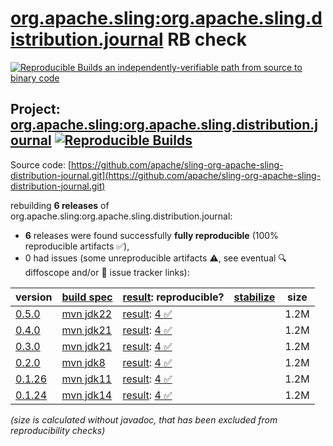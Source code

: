 [org.apache.sling:org.apache.sling.distribution.journal](https://central.sonatype.com/artifact/org.apache.sling/org.apache.sling.distribution.journal/versions) RB check
=======

[![Reproducible Builds](https://reproducible-builds.org/images/logos/rb.svg) an independently-verifiable path from source to binary code](https://reproducible-builds.org/)

## Project: [org.apache.sling:org.apache.sling.distribution.journal](https://central.sonatype.com/artifact/org.apache.sling/org.apache.sling.distribution.journal/versions) [![Reproducible Builds](https://img.shields.io/endpoint?url=https://raw.githubusercontent.com/jvm-repo-rebuild/reproducible-central/master/content/org/apache/sling/org.apache.sling.distribution.journal/badge.json)](https://github.com/jvm-repo-rebuild/reproducible-central/blob/master/content/org/apache/sling/org.apache.sling.distribution.journal/README.md)

Source code: [https://github.com/apache/sling-org-apache-sling-distribution-journal.git](https://github.com/apache/sling-org-apache-sling-distribution-journal.git)

rebuilding **6 releases** of org.apache.sling:org.apache.sling.distribution.journal:
- **6** releases were found successfully **fully reproducible** (100% reproducible artifacts :white_check_mark:),
- 0 had issues (some unreproducible artifacts :warning:, see eventual :mag: diffoscope and/or :memo: issue tracker links):

| version | [build spec](/BUILDSPEC.md) | [result](https://reproducible-builds.org/docs/jvm/): reproducible? | [stabilize](https://github.com/google/oss-rebuild/blob/main/cmd/stabilize/README.md) | size |
| -- | --------- | ------ | ------ | -- |
| [0.5.0](https://central.sonatype.com/artifact/org.apache.sling/org.apache.sling.distribution.journal/0.5.0/pom) | [mvn jdk22](org.apache.sling.distribution.journal-0.5.0.buildspec) | [result](org.apache.sling.distribution.journal-0.5.0.buildinfo): [4 :white_check_mark: ](org.apache.sling.distribution.journal-0.5.0.buildcompare) | | 1.2M |
| [0.4.0](https://central.sonatype.com/artifact/org.apache.sling/org.apache.sling.distribution.journal/0.4.0/pom) | [mvn jdk21](org.apache.sling.distribution.journal-0.4.0.buildspec) | [result](org.apache.sling.distribution.journal-0.4.0.buildinfo): [4 :white_check_mark: ](org.apache.sling.distribution.journal-0.4.0.buildcompare) | | 1.2M |
| [0.3.0](https://central.sonatype.com/artifact/org.apache.sling/org.apache.sling.distribution.journal/0.3.0/pom) | [mvn jdk21](org.apache.sling.distribution.journal-0.3.0.buildspec) | [result](org.apache.sling.distribution.journal-0.3.0.buildinfo): [4 :white_check_mark: ](org.apache.sling.distribution.journal-0.3.0.buildcompare) | | 1.2M |
| [0.2.0](https://central.sonatype.com/artifact/org.apache.sling/org.apache.sling.distribution.journal/0.2.0/pom) | [mvn jdk8](org.apache.sling.distribution.journal-0.2.0.buildspec) | [result](org.apache.sling.distribution.journal-0.2.0.buildinfo): [4 :white_check_mark: ](org.apache.sling.distribution.journal-0.2.0.buildcompare) | | 1.2M |
| [0.1.26](https://central.sonatype.com/artifact/org.apache.sling/org.apache.sling.distribution.journal/0.1.26/pom) | [mvn jdk11](org.apache.sling.distribution.journal-0.1.26.buildspec) | [result](org.apache.sling.distribution.journal-0.1.26.buildinfo): [4 :white_check_mark: ](org.apache.sling.distribution.journal-0.1.26.buildcompare) | | 1.2M |
| [0.1.24](https://central.sonatype.com/artifact/org.apache.sling/org.apache.sling.distribution.journal/0.1.24/pom) | [mvn jdk14](org.apache.sling.distribution.journal-0.1.24.buildspec) | [result](org.apache.sling.distribution.journal-0.1.24.buildinfo): [4 :white_check_mark: ](org.apache.sling.distribution.journal-0.1.24.buildcompare) | | 1.2M |

<i>(size is calculated without javadoc, that has been excluded from reproducibility checks)</i>
